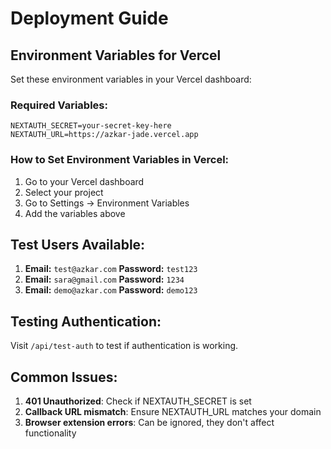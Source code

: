 # Deployment Guide

## Environment Variables for Vercel

Set these environment variables in your Vercel dashboard:

### Required Variables:
```
NEXTAUTH_SECRET=your-secret-key-here
NEXTAUTH_URL=https://azkar-jade.vercel.app
```

### How to Set Environment Variables in Vercel:

1. Go to your Vercel dashboard
2. Select your project
3. Go to Settings → Environment Variables
4. Add the variables above

## Test Users Available:

1. **Email:** `test@azkar.com` **Password:** `test123`
2. **Email:** `sara@gmail.com` **Password:** `1234`
3. **Email:** `demo@azkar.com` **Password:** `demo123`

## Testing Authentication:

Visit `/api/test-auth` to test if authentication is working.

## Common Issues:

1. **401 Unauthorized**: Check if NEXTAUTH_SECRET is set
2. **Callback URL mismatch**: Ensure NEXTAUTH_URL matches your domain
3. **Browser extension errors**: Can be ignored, they don't affect functionality
